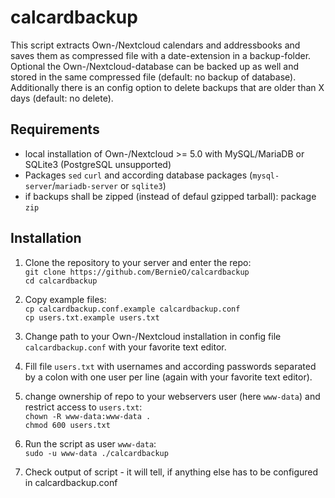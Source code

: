 # calcardbackup

This script extracts Own-/Nextcloud calendars and addressbooks and saves them as compressed file with a date-extension in a backup-folder.<br>
Optional the Own-/Nextcloud-database can be backed up as well and stored in the same compressed file (default: no backup of database).<br>
Additionally there is an config option to delete backups that are older than X days (default: no delete).

## Requirements
- local installation of Own-/Nextcloud >= 5.0 with MySQL/MariaDB or SQLite3 (PostgreSQL unsupported)
- Packages `sed` `curl` and according database packages (`mysql-server`/`mariadb-server` or `sqlite3`)
- if backups shall be zipped (instead of defaul gzipped tarball): package `zip`

## Installation

1. Clone the repository to your server and enter the repo:<br>
`git clone https://github.com/BernieO/calcardbackup`<br>
`cd calcardbackup`

2. Copy example files:<br>
`cp calcardbackup.conf.example calcardbackup.conf`<br>
`cp users.txt.example users.txt`

3. Change path to your Own-/Nextcloud installation in config file `calcardbackup.conf` with your favorite text editor.

4. Fill file `users.txt` with usernames and according passwords separated by a colon with one user per line (again with your favorite text editor).

5. change ownership of repo to your webservers user (here `www-data`) and restrict access to `users.txt`:<br>
`chown -R www-data:www-data .`<br>
`chmod 600 users.txt`

5. Run the script as user `www-data`:<br>
`sudo -u www-data ./calcardbackup`

6. Check output of script - it will tell, if anything else has to be configured in calcardbackup.conf
